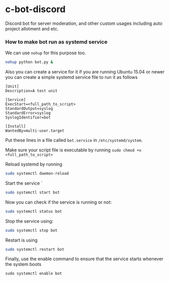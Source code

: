 # c-bot-discord
Discord bot for server moderation, and other custom usages including auto project allotment and etc.

### How to make bot run as systemd service

We can use `nohup` for this purpose too.
```bash
nohup python bot.py &
```

Also you can create a service for it if you are running Ubuntu 15.04 or newer you can create a simple systemd service file to run it as follows

```
[Unit]
Description=A test unit

[Service]
ExecStart=<full_path_to_script>
StandardOutput=syslog
StandardError=syslog
SyslogIdentifier=bot

[Install]
WantedBy=multi-user.target
```
Put these lines in a file called `bot.service` in `/etc/systemd/system`.

Make sure your script file is executable by running `sudo chmod +x <full_path_to_script>`

Reload systemd by running
```bash
sudo systemctl daemon-reload
```
Start the service `
```bash
sudo systemctl start bot
```

Now you can check if the service is running or not:
```bash
sudo systemctl status bot
```
Stop the service using:
```bash
sudo systemctl stop bot
```
Restart is using
```bash
sudo systemctl restart bot
```

Finally, use the enable command to ensure that the service starts whenever the system boots
```
sudo systemctl enable bot
```
